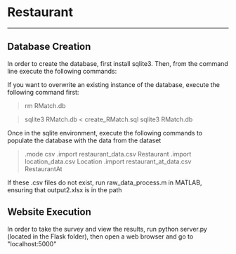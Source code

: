 # Restaurant
---------------------

  Database Creation
  -----------------
  In order to create the database, first install sqlite3. Then, from the command line execute the following commands:

  If you want to overwrite an existing instance of the database, execute the following command first:
  > rm RMatch.db

  > sqlite3 RMatch.db < create_RMatch.sql
  > sqlite3 RMatch.db

  Once in the sqlite environment, execute the following commands to populate the database with the data from the dataset

  > .mode csv
  > .import restaurant_data.csv Restaurant
  > .import location_data.csv Location
  > .import restaurant_at_data.csv RestaurantAt

  If these .csv files do not exist, run raw_data_process.m in MATLAB, ensuring that output2.xlsx is in the path


  Website Execution
  -----------------
  In order to take the survey and view the results, run python server.py (located in the Flask folder), then open a web browser and go to "localhost:5000"
